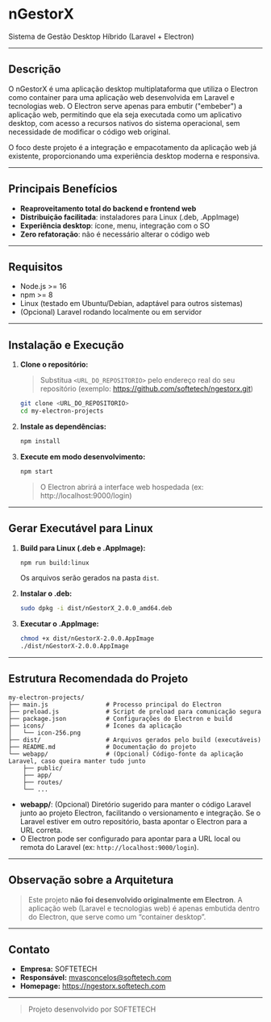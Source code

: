 # nGestorX

Sistema de Gestão Desktop Híbrido (Laravel + Electron)

---

## Descrição
O nGestorX é uma aplicação desktop multiplataforma que utiliza o Electron como container para uma aplicação web desenvolvida em Laravel e tecnologias web. O Electron serve apenas para embutir ("embeber") a aplicação web, permitindo que ela seja executada como um aplicativo desktop, com acesso a recursos nativos do sistema operacional, sem necessidade de modificar o código web original.

O foco deste projeto é a integração e empacotamento da aplicação web já existente, proporcionando uma experiência desktop moderna e responsiva.

---

## Principais Benefícios
- **Reaproveitamento total do backend e frontend web**
- **Distribuição facilitada**: instaladores para Linux (.deb, .AppImage)
- **Experiência desktop**: ícone, menu, integração com o SO
- **Zero refatoração**: não é necessário alterar o código web

---

## Requisitos
- Node.js >= 16
- npm >= 8
- Linux (testado em Ubuntu/Debian, adaptável para outros sistemas)
- (Opcional) Laravel rodando localmente ou em servidor

---

## Instalação e Execução

1. **Clone o repositório:**
   > Substitua `<URL_DO_REPOSITORIO>` pelo endereço real do seu repositório (exemplo: https://github.com/softetech/ngestorx.git)
   ```bash
   git clone <URL_DO_REPOSITORIO>
   cd my-electron-projects
   ```

2. **Instale as dependências:**
   ```bash
   npm install
   ```

3. **Execute em modo desenvolvimento:**
   ```bash
   npm start
   ```
   > O Electron abrirá a interface web hospedada (ex: http://localhost:9000/login)

---

## Gerar Executável para Linux

1. **Build para Linux (.deb e .AppImage):**
   ```bash
   npm run build:linux
   ```
   Os arquivos serão gerados na pasta `dist`.

2. **Instalar o .deb:**
   ```bash
   sudo dpkg -i dist/nGestorX_2.0.0_amd64.deb
   ```

3. **Executar o .AppImage:**
   ```bash
   chmod +x dist/nGestorX-2.0.0.AppImage
   ./dist/nGestorX-2.0.0.AppImage
   ```

---

## Estrutura Recomendada do Projeto

```
my-electron-projects/
├── main.js                # Processo principal do Electron
├── preload.js             # Script de preload para comunicação segura
├── package.json           # Configurações do Electron e build
├── icons/                 # Ícones da aplicação
│   └── icon-256.png
├── dist/                  # Arquivos gerados pelo build (executáveis)
├── README.md              # Documentação do projeto
└── webapp/                # (Opcional) Código-fonte da aplicação Laravel, caso queira manter tudo junto
    ├── public/
    ├── app/
    ├── routes/
    └── ...
```
- **webapp/**: (Opcional) Diretório sugerido para manter o código Laravel junto ao projeto Electron, facilitando o versionamento e integração. Se o Laravel estiver em outro repositório, basta apontar o Electron para a URL correta.
- O Electron pode ser configurado para apontar para a URL local ou remota do Laravel (ex: `http://localhost:9000/login`).

---

## Observação sobre a Arquitetura
> Este projeto **não foi desenvolvido originalmente em Electron**. A aplicação web (Laravel e tecnologias web) é apenas embutida dentro do Electron, que serve como um “container desktop”.

---

## Contato
- **Empresa:** SOFTETECH
- **Responsável:** mvasconcelos@softetech.com
- **Homepage:** https://ngestorx.softetech.com

---

> Projeto desenvolvido por SOFTETECH 
